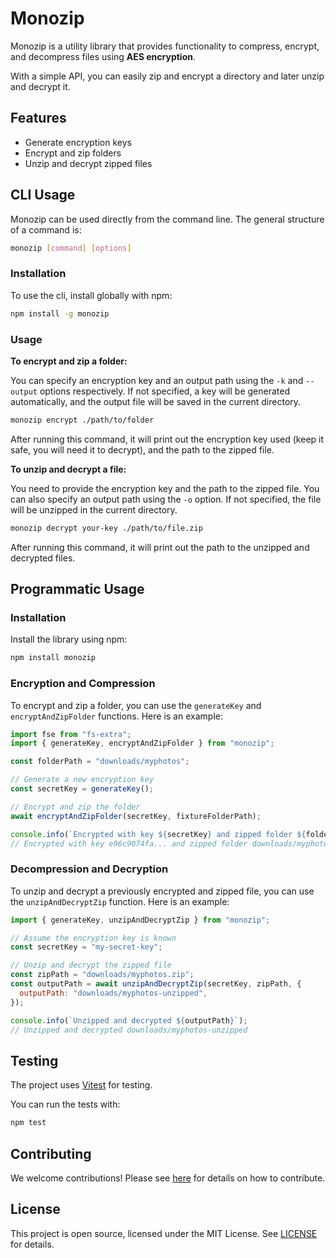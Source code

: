 # Monozip

Monozip is a utility library that provides functionality to compress, encrypt, and decompress files using **AES encryption**.

With a simple API, you can easily zip and encrypt a directory and later unzip and decrypt it.

## Features

- Generate encryption keys
- Encrypt and zip folders
- Unzip and decrypt zipped files

## CLI Usage

Monozip can be used directly from the command line. The general structure of a command is:

```bash
monozip [command] [options]
```

### Installation

To use the cli, install globally with npm:

```bash
npm install -g monozip
```

### Usage

**To encrypt and zip a folder:**

You can specify an encryption key and an output path using the `-k` and `--output` options respectively. If not specified, a key will be generated automatically, and the output file will be saved in the current directory.

```bash
monozip encrypt ./path/to/folder
```

After running this command, it will print out the encryption key used (keep it safe, you will need it to decrypt), and the path to the zipped file.

**To unzip and decrypt a file:**

You need to provide the encryption key and the path to the zipped file. You can also specify an output path using the `-o` option. If not specified, the file will be unzipped in the current directory.

```bash
monozip decrypt your-key ./path/to/file.zip
```

After running this command, it will print out the path to the unzipped and decrypted files.

## Programmatic Usage

### Installation

Install the library using npm:

```bash
npm install monozip
```

### Encryption and Compression

To encrypt and zip a folder, you can use the `generateKey` and `encryptAndZipFolder` functions. Here is an example:

```javascript
import fse from "fs-extra";
import { generateKey, encryptAndZipFolder } from "monozip";

const folderPath = "downloads/myphotos";

// Generate a new encryption key
const secretKey = generateKey();

// Encrypt and zip the folder
await encryptAndZipFolder(secretKey, fixtureFolderPath);

console.info(`Encrypted with key ${secretKey} and zipped folder ${folderPath}`);
// Encrypted with key e96c9074fa... and zipped folder downloads/myphotos.zip. Keep the key safe!
```

### Decompression and Decryption

To unzip and decrypt a previously encrypted and zipped file, you can use the `unzipAndDecryptZip` function. Here is an example:

```javascript
import { generateKey, unzipAndDecryptZip } from "monozip";

// Assume the encryption key is known
const secretKey = "my-secret-key";

// Unzip and decrypt the zipped file
const zipPath = "downloads/myphotos.zip";
const outputPath = await unzipAndDecryptZip(secretKey, zipPath, {
  outputPath: "downloads/myphotos-unzipped",
});

console.info(`Unzipped and decrypted ${outputPath}`);
// Unzipped and decrypted downloads/myphotos-unzipped
```

## Testing

The project uses [Vitest](https://github.com/vitest-dev/vitest) for testing.

You can run the tests with:

```bash
npm test
```

## Contributing

We welcome contributions! Please see [here](./CONTRIBUTING.md) for details on how to contribute.

## License

This project is open source, licensed under the MIT License. See [LICENSE](./LICENSE) for details.
